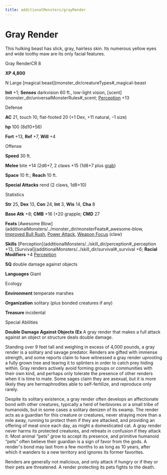 ```yaml
---
title: additionalMonsters/grayRender
---
```

# Gray Render

This hulking beast has slick, gray, hairless skin. Its numerous yellow eyes and wide toothy maw are its only facial features.

Gray RenderCR 8

**XP 4,800**

N Large [magical beast](monster_dir/creatureTypes#_magical-beast

**Init** +1; **Senses** darkvision 60 ft., low-light vision, [scent](monster_dir/universalMonsterRules#_scent; [Perception](additionalMonsters/../skill_dir/perception#_perception) +13

Defense

**AC** 21, touch 10, flat-footed 20 (+1 Dex, +11 natural, –1 size)

**hp** 100 (8d10+56)

**Fort** +13, **Ref** +7, **Will** +4

Offense

**Speed** 30 ft.

**Melee** bite +14 (2d6+7, 2 claws +15 (1d8+7 plus [grab](monster_dir/universalMonsterRules#_grab))

**Space** 10 ft.; **Reach** 10 ft.

**Special Attacks** rend (2 claws, 1d8+10)

Statistics

**Str** 25, **Dex** 13, **Con** 24, **Int** 3, **Wis** 14, **Cha** 8

**Base Atk** +8; **CMB** +16 (+20 grapple; **CMD** 27

**Feats** [Awesome Blow](additionalMonsters/../monster_dir/monsterFeats#_awesome-blow, [Improved Bull Rush](additionalMonsters/../feats#_improved-bull-rush), [Power Attack](additionalMonsters/../feats#_power-attack), [Weapon Focus](additionalMonsters/../feats#_weapon-focus) (claw)

**Skills** [Perception](additionalMonsters/../skill_dir/perception#_perception +13, [Survival](additionalMonsters/../skill_dir/survival#_survival +6; **Racial Modifiers** +4 [Perception](additionalMonsters/../skill_dir/perception#_perception)

**SQ** double damage against objects

**Languages** Giant

Ecology

**Environment** temperate marshes

**Organization** solitary (plus bonded creatures if any)

**Treasure** incidental

Special Abilities

**Double Damage Against Objects (Ex** A gray render that makes a full attack against an object or structure deals double damage.

Standing over 9 feet tall and weighing in excess of 4,000 pounds, a gray render is a solitary and savage predator. Renders are gifted with immense strength, and some reports claim to have witnessed a gray render uprooting a fully grown tree and tearing it to splinters in order to catch prey hiding within. Gray renders actively avoid forming groups or communities with their own kind, and perhaps only tolerate the presence of other renders when it is time to mate. Some sages claim they are asexual, but it is more likely they are hermaphrodites able to self-fertilize, and reproduce only rarely.

Despite its solitary existence, a gray render often develops an affectionate bond with other creatures, typically a herd of herbivores or a small tribe of humanoids, but in some cases a solitary denizen of its swamp. The render acts as a guardian for this creature or creatures, never straying more than a mile away, running to protect them if they are attacked, and providing an offering of meat once each day, as might a domesticated cat. A gray render never harms its protected creatures, and retreats in confusion if they attack it. Most animal “pets” grow to accept its presence, and primitive humanoid “pets” often believe their guardian is a sign of favor from the gods. A render's bond may last from a few months to as long as 10 years, after which it wanders to a new territory and ignores its former favorites.

Renders are generally not malicious, and only attack if hungry or if they or their pets are threatened. A render protecting its pets fights to the death.

